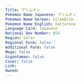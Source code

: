 ```yaml
---
﻿Title: ブリムオン
Pokemon Name Japanese: ブリムオン
Pokemon Name German: Silembrim
Pokemon Name English: Hatterene
Language Card: Japanese
National Dex Number: 858
Region: Galar
Regional Form: false
Additional Form: false
Mega: false
Gigantamax: false
Cover: false
Link: 
Owned: 
---
```

